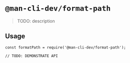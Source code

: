 # `@man-cli-dev/format-path`

> TODO: description

## Usage

```
const formatPath = require('@man-cli-dev/format-path');

// TODO: DEMONSTRATE API
```
